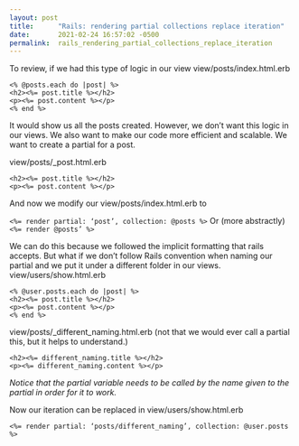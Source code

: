 ```yaml
---
layout: post
title:      "Rails: rendering partial collections replace iteration"
date:       2021-02-24 16:57:02 -0500
permalink:  rails_rendering_partial_collections_replace_iteration
---
```



To review, if we had this type of logic in our view 
view/posts/index.html.erb 
```
<% @posts.each do |post| %>
<h2><%= post.title %></h2>
<p><%= post.content %></p>
<% end %>
```
It would show us all the posts created. However, we don’t want this logic in our views. We also want to make our code more efficient and scalable. We want to create a partial for a post. 

view/posts/_post.html.erb
```
<h2><%= post.title %></h2>
<p><%= post.content %></p>
```
And now we modify our view/posts/index.html.erb to 

```<%= render partial: ‘post’, collection: @posts %>```
Or (more abstractly)
```<%= render @posts’ %>```

We can do this because we followed the implicit formatting that rails accepts. But what if we don’t follow Rails convention when naming our partial and we put it under a different folder in our views.
view/users/show.html.erb
```
<% @user.posts.each do |post| %>
<h2><%= post.title %></h2>
<p><%= post.content %></p>
<% end %>
```
view/posts/_different_naming.html.erb (not that we would ever call a partial this, but it helps to understand.)
```
<h2><%= different_naming.title %></h2>
<p><%= different_naming.content %></p>
```
*Notice that the partial variable needs to be called by the name given to the partial in order for it to work.* 

Now our iteration can be replaced in 
view/users/show.html.erb

```<%= render partial: ‘posts/different_naming’, collection: @user.posts %>```


